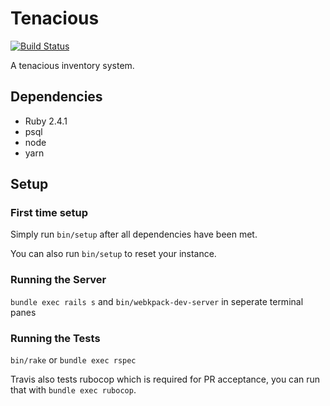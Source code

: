 # Tenacious

[![Build Status](https://travis-ci.org/emerald-rubies/tenacious.svg?branch=master)](https://travis-ci.org/emerald-rubies/tenacious)

A tenacious inventory system.

## Dependencies

- Ruby 2.4.1
- psql
- node
- yarn

## Setup

### First time setup

Simply run `bin/setup` after all dependencies have been met.

You can also run `bin/setup` to reset your instance.

### Running the Server

`bundle exec rails s` and `bin/webkpack-dev-server` in seperate terminal panes

### Running the Tests

`bin/rake` or `bundle exec rspec`

Travis also tests rubocop which is required for PR acceptance, you can run that with `bundle exec rubocop`.
